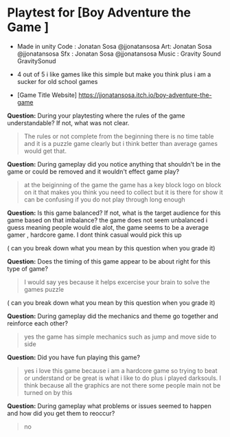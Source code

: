 # Playtest for [Boy Adventure the Game ]

* Made in unity Code : Jonatan Sosa @jjonatansosa
Art: Jonatan Sosa @jjonatansosa
Sfx : Jonatan Sosa @jjonatansosa
Music : Gravity Sound GravitySonud


* 4  out of 5  i like games like this simple but make you think plus  i am a sucker for old school games 


* [Game Title Website] https://jjonatansosa.itch.io/boy-adventure-the-game

**Question:** During your playtesting where the rules of the game understandable? If not, what was not clear.
> The rules or not complete from the beginning  there is no time table and it is a puzzle game clearly but i think better than average games would get that.



**Question:** During gameplay did you notice anything that shouldn't be in the game or could be removed and it wouldn't effect game play?
>at the beiginning of the game  the game has a key block logo on block on it that makes you think you need to collect but it is there for show it can be confusing if you do not play through long enough 



**Question:** Is this game balanced? If not, what is the target audience for this game based on that imbalance?
the game does not seem unbalanced i guess meaning people would die alot, the game seems to be a average gamer , hardcore game. I dont think casual would pick this up 



( can you break down what you mean by this question when you grade it)



**Question:** Does the timing of this game appear to be about right for this type of game?
> I would say yes because it helps excercise your brain to solve the games puzzle 

( can you break down what you mean by this question when you grade it)



**Question:** During gameplay did the mechanics and theme go together and reinforce each other?
> yes the game has simple mechanics such as jump and move side to side 



**Question:** Did you have fun playing this game?
> yes i love this game because i am a hardcore game so trying to beat or understand or be great is what i like to do plus i played darksouls. I think because all the graphics are not there some people main not be turned on by this  

**Question:** During gameplay what problems or issues seemed to happen and how did you get them to reoccur?
> no 
